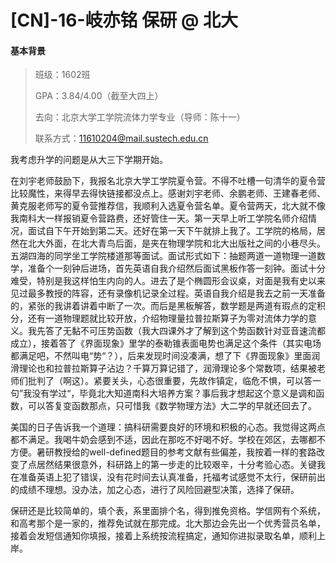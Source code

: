 # [CN]-16-岐亦铭 保研  @ 北大

#### 基本背景
> 班级：1602班
>
> GPA：3.84/4.00（截至大四上）
>
> 去向：北京大学工学院流体力学专业（导师：陈十一）
>
> 联系方式：[11610204@mail.sustech.edu.cn](mailto:11610204@mail.sustech.edu.cn)

我考虑升学的问题是从大三下学期开始。

在刘宇老师鼓励下，我报名北京大学工学院夏令营。不得不吐槽一句清华的夏令营比较魔性，来得早去得快链接都没点上。感谢刘宇老师、余鹏老师、王建春老师、黄克服老师写的夏令营推荐信，我顺利入选夏令营名单。夏令营两天，北大就不像我南科大一样报销夏令营路费，还好管住一天。第一天早上听工学院名师介绍情况，面试自下午开始到第二天。还好在第一天下午就排上我了。工学院的格局，居然在北大外面，在北大青鸟后面，是夹在物理学院和北大出版社之间的小巷尽头。五湖四海的同学坐工学院楼道那等面试。面试形式如下：抽题两道一道物理一道数学，准备个一刻钟后进场，首先英语自我介绍然后面试黑板作答一刻钟。面试十分难受，特别是我这样怕生内向的人。进去了是个椭圆形会议桌，对面是我有史以来见过最多教授的阵容，还有录像机记录全过程。英语自我介绍是我去之前一天准备的，紧张的我讲着讲着中断了一次。而后是黑板解答，数学题是两道有瑕点的定积分，还有一道物理题就比较开放，介绍物理量拉普拉斯算子为零对流体力学的意义。我先答了无黏不可压势函数（我大四课外才了解到这个势函数针对亚音速流都成立），接着答了《界面现象》里学的泰勒锥表面电势也满足这个条件（其实电场都满足吧，不然叫电“势“？），后来发现时间没凑满，想了下《界面现象》里面润滑理论也和拉普拉斯算子沾边？千算万算记错了，润滑理论多个常数项，结果被老师们批判了（啊这）。紧要关头，心态很重要，先故作镇定，临危不惧，可以答一句”我没有学过“，毕竟北大知道南科大培养方案？事后我才想起这个意义是调和函数，可以答复变函数那点，只可惜我《数学物理方法》大二学的早就还回去了。

美国的日子告诉我一个道理：搞科研需要良好的环境和积极的心态。我觉得这两点都不满足。我喝牛奶会感到不适，因此在那吃不好喝不好。学校在郊区，去哪都不方便。暑研教授给的well-defined题目的参考文献有些偏差，我按着一样的套路改变了点居然结果很意外，科研路上的第一步走的比较艰辛，十分考验心态。关键我在准备英语上犯了错误，没有花时间去认真准备，托福考试感觉不太行，保研前出的成绩不理想。没办法，加之心态，进行了风险回避型决策，选择了保研。

保研还是比较简单的，填个表，系里面排个名，得到推免资格。学信网有个系统，和高考那个是一家的，推荐免试就在那完成。北大那边会先出一个优秀营员名单，接着会发短信通知你填报，接着上系统按流程搞定，通知你进拟录取名单，顺利上岸。
